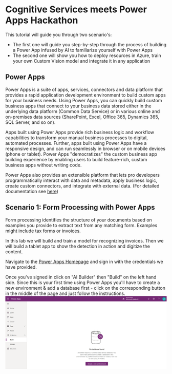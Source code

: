 # Cognitive Services meets Power Apps Hackathon

This tutorial will guide you through two scenario's:
- The first one will guide you step-by-step through the process of building a Power App infused by AI to familiarize yourself with Power Apps
- The second one will show you how to deploy resources in Azure, train your own Custom Vision model and integrate it in any application

## Power Apps

Power Apps is a suite of apps, services, connectors and data platform that provides a rapid application development environment to build custom apps for your business needs. Using Power Apps, you can quickly build custom business apps that connect to your business data stored either in the underlying data platform (Common Data Service) or in various online and on-premises data sources (SharePoint, Excel, Office 365, Dynamics 365, SQL Server, and so on).

Apps built using Power Apps provide rich business logic and workflow capabilities to transform your manual business processes to digital, automated processes. Further, apps built using Power Apps have a responsive design, and can run seamlessly in browser or on mobile devices (phone or tablet). Power Apps "democratizes" the custom business app building experience by enabling users to build feature-rich, custom business apps without writing code.

Power Apps also provides an extensible platform that lets pro developers programmatically interact with data and metadata, apply business logic, create custom connectors, and integrate with external data.
(For detailed documentation see [here](https://docs.microsoft.com/en-us/powerapps/powerapps-overview))

## Scenario 1: Form Processing with Power Apps

Form processing identifies the structure of your documents based on examples you provide to extract text from any matching form. Examples might include tax forms or invoices.

In this lab we will build and train a model for recognizing invoices. Then we will build a tablet app to show the detection in action and digitize the content.

Navigate to the [Power Apps Homepage](https://powerapps.microsoft.com/en-us/) and sign in with the credentials we have provided.

Once you've signed in click on "AI Builder" then "Build" on the left hand side.
Since this is your first time using Power Apps you'll have to create a new environment & add a database first - click on the corresponding button in the middle of the page and just follow the instructions.
![powerapps_start](../Assets/PA_Start.PNG)